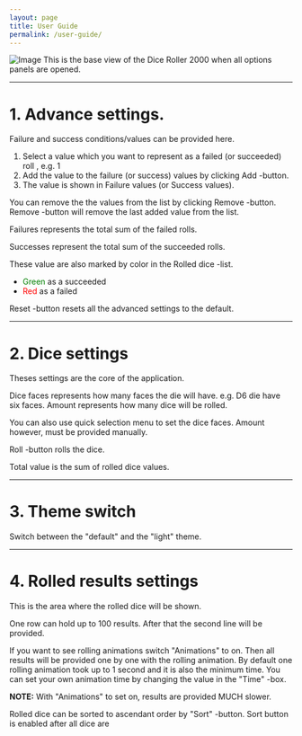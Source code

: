 ```yaml
---
layout: page
title: User Guide
permalink: /user-guide/
---
```

![Image](../assets/guide.PNG "guide")
This is the base view of the Dice Roller 2000 when all options panels are opened. 

---

# 1. Advance settings.
Failure and success conditions/values can be provided here.

1. Select a value which you want to represent as a failed (or succeeded) roll , e.g. 1
2. Add the value to the failure (or success) values by clicking Add -button.
3. The value is shown in Failure values (or Success values).

You can remove the the values from the list by clicking Remove -button.
Remove -button will remove the last added value from the list.

Failures represents the total sum of the failed rolls.

Successes represent the total sum of the succeeded rolls.

These value are also marked by color in the Rolled dice -list.
- <span style="color:green">Green </span> as a succeeded
- <span style="color:red">Red </span> as a failed

Reset -button resets all the advanced settings to the default.

---

# 2. Dice settings

Theses settings are the core of the application.

Dice faces represents how many faces the die will have. e.g. D6 die have six faces.
Amount represents how many dice will be rolled. 

You can also use quick selection menu to set the dice faces. Amount however, must be provided manually.

Roll -button rolls the dice.

Total value is the sum of rolled dice values.

---

# 3. Theme switch

Switch between the "default" and the "light" theme.

---

# 4. Rolled results settings

This is the area where the rolled dice will be shown. 

One row can hold up to 100 results. After that the second line will be provided.

If you want to see rolling animations switch "Animations" to on. 
Then all results will be provided one by one with the rolling animation. By default one rolling animation took up to 1 second and it is also the minimum time.
You can set your own animation time by changing the value in the "Time" -box.

**NOTE:** With "Animations" to set on, results are provided MUCH slower.

Rolled dice can be sorted to ascendant order by "Sort" -button.
Sort button is enabled after all dice are

